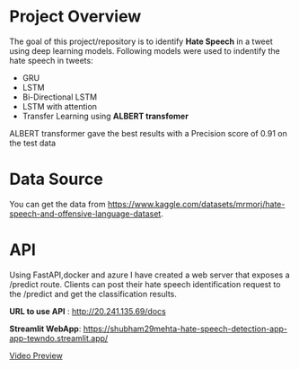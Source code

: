 # Project Overview

The goal of this project/repository is to identify **Hate Speech** in a tweet using deep learning models. Following models were used to indentify the hate speech in tweets:
* GRU
* LSTM
* Bi-Directional LSTM
* LSTM with attention
* Transfer Learning using **ALBERT transfomer**

ALBERT transformer gave the best results with a Precision score of 0.91 on the test data

# Data Source

You can get the data from https://www.kaggle.com/datasets/mrmorj/hate-speech-and-offensive-language-dataset.

# API

Using FastAPI,docker and azure I have created a web server that exposes a /predict route. Clients can post their hate speech identification request to the /predict and get the classification results.

**URL to use API** : http://20.241.135.69/docs

**Streamlit WebApp**: https://shubham29mehta-hate-speech-detection-app-app-tewndo.streamlit.app/

[Video Preview](hate_speech_demo.gif)


